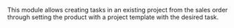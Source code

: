 This module allows creating tasks in an existing project from the sales
order through setting the product with a project template with the
desired task.
